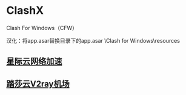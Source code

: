 # ClashX
Clash For  Windows（CFW）


汉化：将app.asar替换目录下的app.asar  \Clash for Windows\resources

## [星际云网络加速](https://xjycloud.xyz)
## [踏莎云V2ray机场](https://tashocloud.com)
